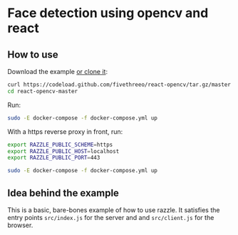 # Face detection using opencv and react

## How to use
Download the example [or clone it](https://github.com/fivethreeo/react-opencv.git):

```bash
curl https://codeload.github.com/fivethreeo/react-opencv/tar.gz/master | tar -xz react-opencv
cd react-opencv-master
```

Run:

```bash
sudo -E docker-compose -f docker-compose.yml up
```

With a https reverse proxy in front, run:

```bash
export RAZZLE_PUBLIC_SCHEME=https
export RAZZLE_PUBLIC_HOST=localhost
export RAZZLE_PUBLIC_PORT=443

sudo -E docker-compose -f docker-compose.yml up
```
## Idea behind the example
This is a basic, bare-bones example of how to use razzle. It satisfies the entry points
`src/index.js` for the server and and `src/client.js` for the browser.
